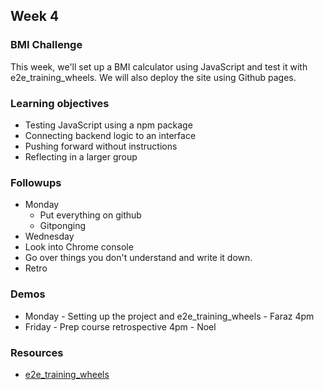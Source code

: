 ## Week 4 

### BMI Challenge 

This week, we'll set up a BMI calculator using JavaScript and test it with e2e_training_wheels. We will also deploy the site using Github pages. 

### Learning objectives
* Testing JavaScript using a npm package 
* Connecting backend logic to an interface 
* Pushing forward without instructions
* Reflecting in a larger group

### Followups
- Monday
  - Put everything on github
  - Gitponging
 - Wednesday
  - Look into Chrome console
  - Go over things you don't understand and write it down.
- Retro

### Demos
* Monday - Setting up the project and e2e_training_wheels - Faraz 4pm
* Friday - Prep course retrospective 4pm - Noel 

### Resources
* [e2e_training_wheels](https://www.npmjs.com/package/e2e_training_wheels)
